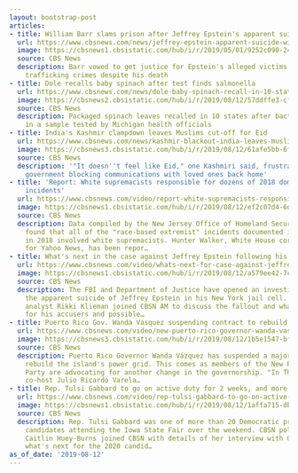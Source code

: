 ```yaml
---
layout: bootstrap-post
articles:
- title: William Barr slams prison after Jeffrey Epstein's apparent suicide
  url: https://www.cbsnews.com/news/jeffrey-epstein-apparent-suicide-william-barr-angry-at-failure-to-adequately-secure-epstein-in-prison/
  image: https://cbsnews1.cbsistatic.com/hub/i/r/2019/05/01/9252c090-2439-4a40-ab19-6c2360cacf92/thumbnail/1200x630g2/df4bdfe4130c769f21e489084c009513/gettyimages-1140546020.jpg
  source: CBS News
  description: Barr vowed to get justice for Epstein's alleged victims of his sex
    trafficking crimes despite his death
- title: Dole recalls baby spinach after test finds salmonella
  url: https://www.cbsnews.com/news/dole-baby-spinach-recall-in-10-states-after-random-test-finds-salmonella/
  image: https://cbsnews2.cbsistatic.com/hub/i/r/2019/08/12/57ddffe3-cfdd-46cc-a3b2-323733ab7b73/thumbnail/1200x630/a810cf93cfec4ae29f2c6949fc756613/image-1-27.jpg
  source: CBS News
  description: Packaged spinach leaves recalled in 10 states after bacteria found
    in a sample tested by Michigan health officials
- title: India's Kashmir clampdown leaves Muslims cut-off for Eid
  url: https://www.cbsnews.com/news/kashmir-blackout-india-leaves-muslims-cut-off-from-family-eid-al-adha-today-2019-08-12/
  image: https://cbsnews3.cbsistatic.com/hub/i/r/2019/08/12/61afe5bb-6ff4-4276-b2f2-ae295a15a2ed/thumbnail/1200x630/21c8d8c716f5fb41b36eca6a306bf832/india-kashmir-eid-1161228435.jpg
  source: CBS News
  description: '"It doesn''t feel like Eid," one Kashmiri said, frustrated by the
    government blocking communications with loved ones back home'
- title: 'Report: White supremacists responsible for dozens of 2018 domestic terror
    incidents'
  url: https://www.cbsnews.com/video/report-white-supremacists-responsible-for-dozens-of-2018-domestic-terror-incidents/
  image: https://cbsnews1.cbsistatic.com/hub/i/r/2019/08/12/ef2c07d4-6d2a-4d01-b2cf-029820623cf6/thumbnail/1200x630/d8d730aecf1ef411046f388e6b42bdcf/0812-cbsn-whitesepremacist-1910239-640x360.jpg
  source: CBS News
  description: Data compiled by the New Jersey Office of Homeland Security Preparedness
    found that all of the "race-based extremist" incidents documented in the U.S.
    in 2018 involved white supremacists. Hunter Walker, White House correspondent
    for Yahoo News, has been repor…
- title: What's next in the case against Jeffrey Epstein following his apparent suicide?
  url: https://www.cbsnews.com/video/whats-next-for-case-against-jeffrey-epstein-after-suicide-death/
  image: https://cbsnews1.cbsistatic.com/hub/i/r/2019/08/12/a579ee42-7c82-43e5-94c3-1f083822218d/thumbnail/1200x630/7b7545d935099b683e6cbfddd98f7ae1/cbsn-fusion-whats-next-for-case-against-jeffrey-epstein-after-suicide-death-thumbnail-1910176-640x360.jpg
  source: CBS News
  description: The FBI and Department of Justice have opened an investigation into
    the apparent suicide of Jeffrey Epstein in his New York jail cell. CBS News legal
    analyst Rikki Klieman joined CBSN AM to discuss the fallout and what this means
    for his accusers and possible…
- title: Puerto Rico Gov. Wanda Vasquez suspending contract to rebuild power grid
  url: https://www.cbsnews.com/video/new-puerto-rico-governor-wanda-vasquez-suspending-electric-contract-to-rebuild-power-grid/
  image: https://cbsnews3.cbsistatic.com/hub/i/r/2019/08/12/1b5e1547-bfdd-413b-9947-38448a1c4b4e/thumbnail/1200x630/20c0254de7cc1c65e53f90ed9a771810/cbsn-fusion-new-puerto-rico-governor-wanda-vasquez-suspending-electric-contract-to-rebuild-power-grid-thumbnail.jpg
  source: CBS News
  description: Puerto Rico Governor Wanda Vázquez has suspended a major contract to
    rebuild the island's power grid. This comes as members of the New Progressive
    Party are advocating for another change in the governorship. "In The Thick" podcast
    co-host Julio Ricardo Varela…
- title: Rep. Tulsi Gabbard to go on active duty for 2 weeks, and more campaign news
  url: https://www.cbsnews.com/video/rep-tulsi-gabbard-to-go-on-active-duty-for-2-weeks-and-more-campaign-news/
  image: https://cbsnews1.cbsistatic.com/hub/i/r/2019/08/12/1affa715-db49-4c98-a8d1-712e781cb7b7/thumbnail/1200x630/896db1e01aac54a86542c339d47aeb34/0812-cbsn-reptulsigabbard-1910135-640x360.jpg
  source: CBS News
  description: Rep. Tulsi Gabbard was one of more than 20 Democratic presidential
    candidates attending the Iowa State Fair over the weekend. CBSN political reporter
    Caitlin Huey-Burns joined CBSN with details of her interview with Gabbard and
    what's next for the 2020 candid…
as_of_date: '2019-08-12'
---
```


